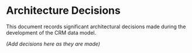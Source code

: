 # Architecture Decisions

This document records significant architectural decisions made during the development of the CRM data model.

*(Add decisions here as they are made)* 
